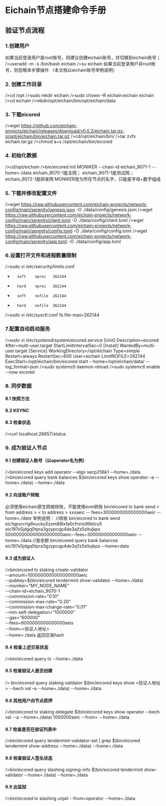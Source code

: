# Eichain节点搭建命令手册

## 验证节点流程
### 1.创建用户
如果当前登录用户是root账号，则建议创建eichain账号，并切换到eichain账号；
/>useradd -m -s /bin/bash eichain
/>su eichain
如果当前登录用户非root账号，则忽略本步骤操作
（本文档以eichain账号举例说明）

### 2. 创建工作目录
/>cd /opt
/>sudo mkdir eichain
/>sudo chown –R eichain:eichain eichain
/>cd eichain
/>mkdir/opt/eichain/bin/opt/eichain/data

### 3. 下载eicored
/>wget https://github.com/eichain-projects/eichain/releases/download/v0.0.2/eichain.tar.gz-o/opt/eichain/bin/eichain.tar.gz
/>cd/opt/eichain/bin/
/>tar zvfx eichain.tar.gz
/>chmod a+x /opt/eichain/bin/eicored

### 4.  初始化数据
/>cd/opt/eichain
/>bin/eicored init MONIKER --chain-id eichain_9071-1  --home=./data
    eichain_9070-1是主网； eichain_9071-1是测试网；eichain_9072-1是研发网
    MONIKER改为所在节点的名字，只能是字母+数字组成

### 5. 下载并修改配置文件
/>wget https://raw.githubusercontent.com/eichain-projects/network-config/main/serenity/genesis.json -O ./data/config/genesis.json
/>wget https://raw.githubusercontent.com/eichain-projects/network-config/main/serenity/client.toml -O ./data/config/client.toml
/>wget https://raw.githubusercontent.com/eichain-projects/network-config/main/serenity/config.toml -O ./data/config/config.toml
/>wget https://raw.githubusercontent.com/eichain-projects/network-config/main/serenity/app.toml -O ./data/config/app.toml

### 6.设置打开文件和进程数量限制
/>sudo vi /etc/security/limits.conf
*       soft    nproc   262144
*       hard    nproc   262144
*       soft    nofile  262144
*       hard    nofile  262144
/>sudo vi /etc/sysctl.conf
fs.file-max=262144

### 7.配置自动启动服务 
/>sudo vi /etc/systemd/system/eicored.service
[Unit]
Description=eicored
After=multi-user.target
StartLimitIntervalSec=0
[Install]
WantedBy=multi-user.target
[Service]
WorkingDirectory=/opt/eichain
Type=simple
Restart=always
RestartSec=600
User=eichain
LimitNOFILE=262144
ExecStart=/opt/eichain/bin/eicored start --home=/opt/eichain/data/ --log_format=json
/>sudo systemctl daemon-reload
/>sudo systemctl enable --now eicored

### 8. 同步数据
#### 8.1 快照方法
#### 8.2 KSYNC
#### 8.3 检查状态
/>curl localhost:26657/status

### 9. 成为验证人节点
#### 9.1 创建验证人账号（以operator名为例）
/>bin/eicored keys add operator --algo secp256k1 --home=./data
/>bin/eicored query bank balances $(bin/eicored keys show operator –a --home=./data) --home=./data

#### 9.2 向该账户转账
必须使用eichain原生网络转账，不能使用evm转账
bin/eicored tx bank send < from address > < to address > xxxaeic -- fees=3000000000000000aeic -- home=./date
举例说明：
//转账
bin/eicored tx bank send eic1qpvcrrlg6nucku5zxm88lxfa0cfnms99elcu5 eic197s5jdgq0tpra3gzypcqp4de3xjfz5sltujkps 500000000000000000000aeic--fees=300000000000000aeic --home=./data
//查余额
bin/eicored query bank balances eic197s5jdgq0tpra3gzypcqp4de3xjfz5sltujkps --home=data

#### 9.3 成为验证人
/>bin/eicored tx staking create-validator \
  --amount=1000000000000000000aeic \
  --pubkey=$(bin/eicored tendermint show-validator --home=./data) \
  --moniker="MY_NODE_NAME" \
  --chain-id=eichain_9070-1 \
  --commission-rate="0.10" \
  --commission-max-rate="0.20" \
  --commission-max-change-rate="0.01" \
  --min-self-delegation="1000000" \
  --gas="600000" \
  --fees=6000000000000000aeis \
  --from=<验证人地址>\
  --home=./data
返回交易hash

#### 9.4 检查上述交易状态
/>bin/eicored  query tx <your transaction hash> --home=./data

#### 9.5 检查验证人是否创建
/> bin/eicored query staking validator $(bin/eicored keys show <验证人地址> --bech val –a --home=./data) --home=./data

#### 9.6 其他用户向节点质押
/>bin/eicored tx staking delegate $(bin/eicored keys show operator --bech val --a --home=./data) 1000000aeic --from=<user> --home=./data

#### 9.7 检查是否在验证列表中
/>bin/eicored query tendermint-validator-set | grep $(bin/eicored tendermint show-address --home=./data) --home=./data

#### 9.8 检查验证人签名状态
/>bin/eicored query slashing signing-info $(bin/eicored tendermint show-validator --home=./data)  --home=./data

#### 9.9 出监狱
/>bin/eicored tx slashing unjail --from=operator --home=./data
